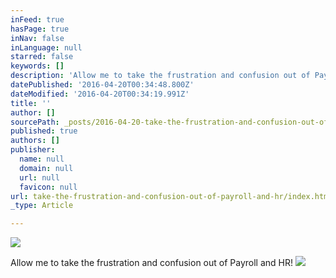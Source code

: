 ```yaml
---
inFeed: true
hasPage: true
inNav: false
inLanguage: null
starred: false
keywords: []
description: 'Allow me to take the frustration and confusion out of Payroll and HR!'
datePublished: '2016-04-20T00:34:48.800Z'
dateModified: '2016-04-20T00:34:19.991Z'
title: ''
author: []
sourcePath: _posts/2016-04-20-take-the-frustration-and-confusion-out-of-payroll-and-hr.md
published: true
authors: []
publisher:
  name: null
  domain: null
  url: null
  favicon: null
url: take-the-frustration-and-confusion-out-of-payroll-and-hr/index.html
_type: Article

---
```

![](https://the-grid-user-content.s3-us-west-2.amazonaws.com/d6f31381-6316-44d9-8c22-1596d915c2af.png)

Allow me to take the frustration and confusion out of Payroll and HR!
![](https://the-grid-user-content.s3-us-west-2.amazonaws.com/09368e74-3c34-431c-b4e9-b21bebc1bdc6.png)